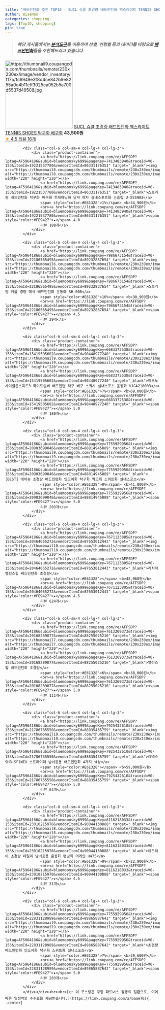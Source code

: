 ```yaml
---
title: "배드민턴화 추천 TOP10 - SUCL 슈클 초경량 배드민턴화 엑스라이트 TENNIS SHOES 탁구화 배구화"
author: WiseMan
categories: shopping
tags: [Top10, shopping]
pin: true
---
```


> ##### 해당 게시물에서는 [**분석도구**](https://itemscout.io/)를 이용하여 **성별**, **연령별** 등의 데이터를 바탕으로 [**배드민턴화**](https://link.coupang.com/a/baae76)들을 추천해드리고 있습니다.
<div class="container"><div class="row">
            <div class="col-6 col-sm-4 col-lg-4 col-lg-3">
                <div class="product-container">
                    <a href="https://link.coupang.com/re/AFFSDP?lptag=AF5964186&subid=bluemoonsky6999&pageKey=7921043499&traceid=V0-153&itemId=21761325097&vendorItemId=88810286462" target="_blank"><img src="https://thumbnail9.coupangcdn.com/thumbnails/remote/230x230ex/image/vendor_inventory/f17b/fc9949e3f8d4ce842b9e8255a0c4b11eff3025ca052b5a700d5537d49508.jpg" alt="https://thumbnail9.coupangcdn.com/thumbnails/remote/230x230ex/image/vendor_inventory/f17b/fc9949e3f8d4ce842b9e8255a0c4b11eff3025ca052b5a700d5537d49508.jpg" width="220" height="220"></a>
                    <a href="https://link.coupang.com/re/AFFSDP?lptag=AF5964186&subid=bluemoonsky6999&pageKey=7921043499&traceid=V0-153&itemId=21761325097&vendorItemId=88810286462" target="_blank">SUCL 슈클 초경량 배드민턴화 엑스라이트 TENNIS SHOES 탁구화 배구화</a>
                    <span style="color:#E61328"></span> <b>43,500원</b>
                    <br><a href="https://link.coupang.com/re/AFFSDP?lptag=AF5964186&subid=bluemoonsky6999&pageKey=7921043499&traceid=V0-153&itemId=21761325097&vendorItemId=88810286462" target="_blank"><span style="color:#FE9427">★</span> 4.5
                    리뷰 16개</a>
                </div>
            </div>
            
            <div class="col-6 col-sm-4 col-lg-4 col-lg-3">
                <div class="product-container">
                    <a href="https://link.coupang.com/re/AFFSDP?lptag=AF5964186&subid=bluemoonsky6999&pageKey=7413483940&traceid=V0-153&itemId=19221537780&vendorItemId=86331176351" target="_blank"><img src="https://thumbnail8.coupangcdn.com/thumbnails/remote/230x230ex/image/vendor_inventory/02bd/a048932bec123fa4b5e07ebd796ad6c6a1c84ae45879e7442df36bd5948b.jpg" alt="https://thumbnail8.coupangcdn.com/thumbnails/remote/230x230ex/image/vendor_inventory/02bd/a048932bec123fa4b5e07ebd796ad6c6a1c84ae45879e7442df36bd5948b.jpg" width="220" height="220"></a>
                    <a href="https://link.coupang.com/re/AFFSDP?lptag=AF5964186&subid=bluemoonsky6999&pageKey=7413483940&traceid=V0-153&itemId=19221537780&vendorItemId=86331176351" target="_blank">스토리원 배드민턴화 탁구화 배구화 트레이닝화 남자 여자 실내스포츠화 논슬립 U-SSSN03</a>
                    <span style="color:#E61328">1%</span> <b>34,900원</b>
                    <br><a href="https://link.coupang.com/re/AFFSDP?lptag=AF5964186&subid=bluemoonsky6999&pageKey=7413483940&traceid=V0-153&itemId=19221537780&vendorItemId=86331176351" target="_blank"><span style="color:#FE9427">★</span> 4.0
                    리뷰 188개</a>
                </div>
            </div>
            
            <div class="col-6 col-sm-4 col-lg-4 col-lg-3">
                <div class="product-container">
                    <a href="https://link.coupang.com/re/AFFSDP?lptag=AF5964186&subid=bluemoonsky6999&pageKey=7986673154&traceid=V0-153&itemId=22186565495&vendorItemId=89232837654" target="_blank"><img src="https://thumbnail6.coupangcdn.com/thumbnails/remote/230x230ex/image/vendor_inventory/e8ee/e9c9350798c2682a0c420e154642cd10a9df81c6734414a3e103ba2f5129.jpg" alt="https://thumbnail6.coupangcdn.com/thumbnails/remote/230x230ex/image/vendor_inventory/e8ee/e9c9350798c2682a0c420e154642cd10a9df81c6734414a3e103ba2f5129.jpg" width="220" height="220"></a>
                    <a href="https://link.coupang.com/re/AFFSDP?lptag=AF5964186&subid=bluemoonsky6999&pageKey=7986673154&traceid=V0-153&itemId=22186565495&vendorItemId=89232837654" target="_blank">스토리원 커플 경량 메쉬 배드민턴화 운동화 SH-008</a>
                    <span style="color:#E61328">10%</span> <b>30,900원</b>
                    <br><a href="https://link.coupang.com/re/AFFSDP?lptag=AF5964186&subid=bluemoonsky6999&pageKey=7986673154&traceid=V0-153&itemId=22186565495&vendorItemId=89232837654" target="_blank"><span style="color:#FE9427">★</span> 4.5
                    리뷰 29개</a>
                </div>
            </div>
            
            <div class="col-6 col-sm-4 col-lg-4 col-lg-3">
                <div class="product-container">
                    <a href="https://link.coupang.com/re/AFFSDP?lptag=AF5964186&subid=bluemoonsky6999&pageKey=6683372538&traceid=V0-153&itemId=15419505602&vendorItemId=90448977240" target="_blank"><img src="https://thumbnail9.coupangcdn.com/thumbnails/remote/230x230ex/image/vendor_inventory/9d8b/ccd3a981788286d8d701abfdd490896e5636d22508b8f698ece74f5f842c.jpg" alt="https://thumbnail9.coupangcdn.com/thumbnails/remote/230x230ex/image/vendor_inventory/9d8b/ccd3a981788286d8d701abfdd490896e5636d22508b8f698ece74f5f842c.jpg" width="220" height="220"></a>
                    <a href="https://link.coupang.com/re/AFFSDP?lptag=AF5964186&subid=bluemoonsky6999&pageKey=6683372538&traceid=V0-153&itemId=15419505602&vendorItemId=90448977240" target="_blank">미즈노 사이클론스피드3 화이트실버 배드민턴 탁구 배구 스쿼시 실내스포츠 운동화 V1GA218003</a>
                    <span style="color:#E61328">7%</span> <b>69,000원</b>
                    <br><a href="https://link.coupang.com/re/AFFSDP?lptag=AF5964186&subid=bluemoonsky6999&pageKey=6683372538&traceid=V0-153&itemId=15419505602&vendorItemId=90448977240" target="_blank"><span style="color:#FE9427">★</span> 5.0
                    리뷰 180개</a>
                </div>
            </div>
            
            <div class="col-6 col-sm-4 col-lg-4 col-lg-3">
                <div class="product-container">
                    <a href="https://link.coupang.com/re/AFFSDP?lptag=AF5964186&subid=bluemoonsky6999&pageKey=7755929956&traceid=V0-153&itemId=20903699046&vendorItemId=88814945089" target="_blank"><img src="https://thumbnail9.coupangcdn.com/thumbnails/remote/230x230ex/image/vendor_inventory/2c24/638c6a6aad005b326b334b4837a7baa9e8a0e67b089ebb905c699714b274.png" alt="https://thumbnail9.coupangcdn.com/thumbnails/remote/230x230ex/image/vendor_inventory/2c24/638c6a6aad005b326b334b4837a7baa9e8a0e67b089ebb905c699714b274.png" width="220" height="220"></a>
                    <a href="https://link.coupang.com/re/AFFSDP?lptag=AF5964186&subid=bluemoonsky6999&pageKey=7755929956&traceid=V0-153&itemId=20903699046&vendorItemId=88814945089" target="_blank">[BEST] 에어슈 초경량 배드민턴화 인도어화 탁구화 역도화 스쿼트화 실내스포츠</a>
                    <span style="color:#E61328">9%</span> <b>41,800원</b>
                    <br><a href="https://link.coupang.com/re/AFFSDP?lptag=AF5964186&subid=bluemoonsky6999&pageKey=7755929956&traceid=V0-153&itemId=20903699046&vendorItemId=88814945089" target="_blank"><span style="color:#FE9427">★</span> 5.0
                    리뷰 203개</a>
                </div>
            </div>
            
            <div class="col-6 col-sm-4 col-lg-4 col-lg-3">
                <div class="product-container">
                    <a href="https://link.coupang.com/re/AFFSDP?lptag=AF5964186&subid=bluemoonsky6999&pageKey=7671123805&traceid=V0-153&itemId=20464055272&vendorItemId=87653012443" target="_blank"><img src="https://thumbnail10.coupangcdn.com/thumbnails/remote/230x230ex/image/vendor_inventory/cd55/0193161793bb7220b452cb006b29f3249299c37e77eb8a0df902904a8778.jpg" alt="https://thumbnail10.coupangcdn.com/thumbnails/remote/230x230ex/image/vendor_inventory/cd55/0193161793bb7220b452cb006b29f3249299c37e77eb8a0df902904a8778.jpg" width="220" height="220"></a>
                    <a href="https://link.coupang.com/re/AFFSDP?lptag=AF5964186&subid=bluemoonsky6999&pageKey=7671123805&traceid=V0-153&itemId=20464055272&vendorItemId=87653012443" target="_blank">리치덕 밸런스힐 배드민턴화 초경량</a>
                    <span style="color:#E61328"></span> <b>48,960원</b>
                    <br><a href="https://link.coupang.com/re/AFFSDP?lptag=AF5964186&subid=bluemoonsky6999&pageKey=7671123805&traceid=V0-153&itemId=20464055272&vendorItemId=87653012443" target="_blank"><span style="color:#FE9427">★</span> 4.5
                    리뷰 624개</a>
                </div>
            </div>
            
            <div class="col-6 col-sm-4 col-lg-4 col-lg-3">
                <div class="product-container">
                    <a href="https://link.coupang.com/re/AFFSDP?lptag=AF5964186&subid=bluemoonsky6999&pageKey=7613269373&traceid=V0-153&itemId=20168289877&vendorItemId=88255025216" target="_blank"><img src="https://thumbnail7.coupangcdn.com/thumbnails/remote/230x230ex/image/vendor_inventory/eb3d/a7d21d540f564872ccf32b11a2870a36e82344485491d85dc9cd9d884ba5.png" alt="https://thumbnail7.coupangcdn.com/thumbnails/remote/230x230ex/image/vendor_inventory/eb3d/a7d21d540f564872ccf32b11a2870a36e82344485491d85dc9cd9d884ba5.png" width="220" height="220"></a>
                    <a href="https://link.coupang.com/re/AFFSDP?lptag=AF5964186&subid=bluemoonsky6999&pageKey=7613269373&traceid=V0-153&itemId=20168289877&vendorItemId=88255025216" target="_blank">밸런스힐 배드민턴화 초경량</a>
                    <span style="color:#E61328">6%</span> <b>38,000원</b>
                    <br><a href="https://link.coupang.com/re/AFFSDP?lptag=AF5964186&subid=bluemoonsky6999&pageKey=7613269373&traceid=V0-153&itemId=20168289877&vendorItemId=88255025216" target="_blank"><span style="color:#FE9427">★</span> 5.0
                    리뷰 111개</a>
                </div>
            </div>
            
            <div class="col-6 col-sm-4 col-lg-4 col-lg-3">
                <div class="product-container">
                    <a href="https://link.coupang.com/re/AFFSDP?lptag=AF5964186&subid=bluemoonsky6999&pageKey=7925432610&traceid=V0-153&itemId=21786735550&vendorItemId=88835435759" target="_blank"><img src="https://thumbnail10.coupangcdn.com/thumbnails/remote/230x230ex/image/vendor_inventory/dd4c/1461844b3418b97227a4955ca8f92f186a0f5c9daf1cec7197bf698685d2.jpg" alt="https://thumbnail10.coupangcdn.com/thumbnails/remote/230x230ex/image/vendor_inventory/dd4c/1461844b3418b97227a4955ca8f92f186a0f5c9daf1cec7197bf698685d2.jpg" width="220" height="220"></a>
                    <a href="https://link.coupang.com/re/AFFSDP?lptag=AF5964186&subid=bluemoonsky6999&pageKey=7925432610&traceid=V0-153&itemId=21786735550&vendorItemId=88835435759" target="_blank">요넥스 SHB-SF1WEX 스트라이더 남녀공용 배드민턴화 4가지 색상</a>
                    <span style="color:#E61328"></span> <b>59,000원</b>
                    <br><a href="https://link.coupang.com/re/AFFSDP?lptag=AF5964186&subid=bluemoonsky6999&pageKey=7925432610&traceid=V0-153&itemId=21786735550&vendorItemId=88835435759" target="_blank"><span style="color:#FE9427">★</span> 5.0
                    리뷰 64개</a>
                </div>
            </div>
            
            <div class="col-6 col-sm-4 col-lg-4 col-lg-3">
                <div class="product-container">
                    <a href="https://link.coupang.com/re/AFFSDP?lptag=AF5964186&subid=bluemoonsky6999&pageKey=8116218033&traceid=V0-153&itemId=23010215970&vendorItemId=90044130888" target="_blank"><img src="https://thumbnail8.coupangcdn.com/thumbnails/remote/230x230ex/image/vendor_inventory/aad0/89ba28085b4e2ad813daa19033f69a317479228ac483dffb2bd863c83609.jpg" alt="https://thumbnail8.coupangcdn.com/thumbnails/remote/230x230ex/image/vendor_inventory/aad0/89ba28085b4e2ad813daa19033f69a317479228ac483dffb2bd863c83609.jpg" width="220" height="220"></a>
                    <a href="https://link.coupang.com/re/AFFSDP?lptag=AF5964186&subid=bluemoonsky6999&pageKey=8116218033&traceid=V0-153&itemId=23010215970&vendorItemId=90044130888" target="_blank">헤드웨이 초경량 데일리 남녀공용 운동화 런닝화 어게인 H475</a>
                    <span style="color:#E61328">9%</span> <b>22,900원</b>
                    <br><a href="https://link.coupang.com/re/AFFSDP?lptag=AF5964186&subid=bluemoonsky6999&pageKey=8116218033&traceid=V0-153&itemId=23010215970&vendorItemId=90044130888" target="_blank"><span style="color:#FE9427">★</span> 4.5
                    리뷰 31개</a>
                </div>
            </div>
            
            <div class="col-6 col-sm-4 col-lg-4 col-lg-3">
                <div class="product-container">
                    <a href="https://link.coupang.com/re/AFFSDP?lptag=AF5964186&subid=bluemoonsky6999&pageKey=7755929956&traceid=V0-153&itemId=22831128989&vendorItemId=89865887642" target="_blank"><img src="https://thumbnail9.coupangcdn.com/thumbnails/remote/230x230ex/image/vendor_inventory/fc57/d1aedd794a1e8c6a0a20157692f33449cbb2a0266178f391218b968e20b0.jpg" alt="https://thumbnail9.coupangcdn.com/thumbnails/remote/230x230ex/image/vendor_inventory/fc57/d1aedd794a1e8c6a0a20157692f33449cbb2a0266178f391218b968e20b0.jpg" width="220" height="220"></a>
                    <a href="https://link.coupang.com/re/AFFSDP?lptag=AF5964186&subid=bluemoonsky6999&pageKey=7755929956&traceid=V0-153&itemId=22831128989&vendorItemId=89865887642" target="_blank">초경량 배드민턴화 인도어화 탁구화 스쿼트화 실내스포츠</a>
                    <span style="color:#E61328">7%</span> <b>39,600원</b>
                    <br><a href="https://link.coupang.com/re/AFFSDP?lptag=AF5964186&subid=bluemoonsky6999&pageKey=7755929956&traceid=V0-153&itemId=22831128989&vendorItemId=89865887642" target="_blank"><span style="color:#FE9427">★</span> 5.0
                    리뷰 203개</a>
                </div>
            </div>
            </div></div><br><br>[👉 이 포스팅은 쿠팡 파트너스 활동의 일환으로, 이에 따른 일정액의 수수료를 제공받습니다.](https://link.coupang.com/a/baae76){: .center}